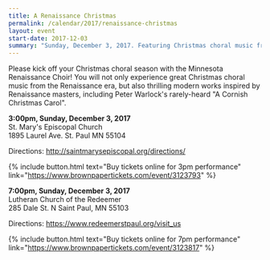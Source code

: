 ```yaml
---
title: A Renaissance Christmas
permalink: /calendar/2017/renaissance-christmas
layout: event
start-date: 2017-12-03
summary: "Sunday, December 3, 2017. Featuring Christmas choral music from the Renaissance era and thrilling modern works inspired by Renaissance masters."
---
```


Please kick off your Christmas choral season with the Minnesota Renaissance Choir! 
You will not only experience great Christmas choral music from the Renaissance era, 
but also thrilling modern works inspired by Renaissance masters, including Peter 
Warlock's rarely-heard "A Cornish Christmas Carol".

**3:00pm, Sunday, December 3, 2017**  
St. Mary's Episcopal Church  
1895 Laurel Ave. St. Paul MN 55104

Directions: <http://saintmarysepiscopal.org/directions/>

{% include button.html 
  text="Buy tickets online for 3pm performance" 
  link="https://www.brownpapertickets.com/event/3123793" 
  %}

**7:00pm, Sunday, December 3, 2017**  
Lutheran Church of the Redeemer  
285 Dale St. N Saint Paul, MN 55103  

Directions: <https://www.redeemerstpaul.org/visit_us>

{% include button.html 
  text="Buy tickets online for 7pm performance" 
  link="https://www.brownpapertickets.com/event/3123817" 
  %}
